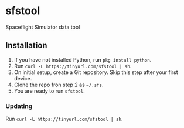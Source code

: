# sfstool
Spaceflight Simulator data tool

## Installation
1. If you have not installed Python, run `pkg install python`.
2. Run `curl -L https://tinyurl.com/sfstool | sh`.
3. On initial setup, create a Git repository. Skip this step after your first device.
4. Clone the repo fron step 2 as `~/.sfs`.
5. You are ready to run `sfstool`.
### Updating
Run `curl -L https://tinyurl.com/sfstool | sh`.
